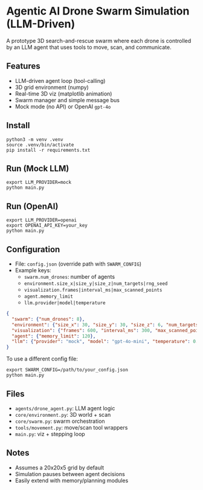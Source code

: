 # Agentic AI Drone Swarm Simulation (LLM-Driven)

A prototype 3D search-and-rescue swarm where each drone is controlled by an LLM agent that uses tools to move, scan, and communicate.

## Features
- LLM-driven agent loop (tool-calling)
- 3D grid environment (numpy)
- Real-time 3D viz (matplotlib animation)
- Swarm manager and simple message bus
- Mock mode (no API) or OpenAI `gpt-4o`

## Install
```
python3 -m venv .venv
source .venv/bin/activate
pip install -r requirements.txt
```

## Run (Mock LLM)
```
export LLM_PROVIDER=mock
python main.py
```

## Run (OpenAI)
```
export LLM_PROVIDER=openai
export OPENAI_API_KEY=your_key
python main.py
```

## Configuration
- File: `config.json` (override path with `SWARM_CONFIG`)
- Example keys:
  - `swarm.num_drones`: number of agents
  - `environment.size_x|size_y|size_z|num_targets|rng_seed`
  - `visualization.frames|interval_ms|max_scanned_points`
  - `agent.memory_limit`
  - `llm.provider|model|temperature`

```json
{
  "swarm": {"num_drones": 8},
  "environment": {"size_x": 30, "size_y": 30, "size_z": 6, "num_targets": 10, "rng_seed": 7},
  "visualization": {"frames": 600, "interval_ms": 300, "max_scanned_points": 4000},
  "agent": {"memory_limit": 120},
  "llm": {"provider": "mock", "model": "gpt-4o-mini", "temperature": 0.2}
}
```

To use a different config file:
```
export SWARM_CONFIG=/path/to/your_config.json
python main.py
```

## Files
- `agents/drone_agent.py`: LLM agent logic
- `core/environment.py`: 3D world + scan
- `core/swarm.py`: swarm orchestration
- `tools/movement.py`: move/scan tool wrappers
- `main.py`: viz + stepping loop

## Notes
- Assumes a 20x20x5 grid by default
- Simulation pauses between agent decisions
- Easily extend with memory/planning modules 